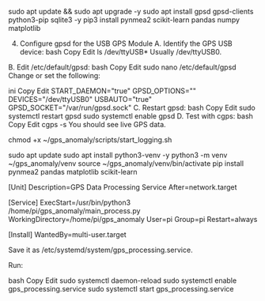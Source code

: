 sudo apt update && sudo apt upgrade -y
sudo apt install gpsd gpsd-clients python3-pip sqlite3 -y
pip3 install pynmea2 scikit-learn pandas numpy matplotlib

 4. Configure gpsd for the USB GPS Module
A. Identify the GPS USB device:
bash
Copy
Edit
ls /dev/ttyUSB*
Usually /dev/ttyUSB0.

B. Edit /etc/default/gpsd:
bash
Copy
Edit
sudo nano /etc/default/gpsd
Change or set the following:

ini
Copy
Edit
START_DAEMON="true"
GPSD_OPTIONS=""
DEVICES="/dev/ttyUSB0"
USBAUTO="true"
GPSD_SOCKET="/var/run/gpsd.sock"
C. Restart gpsd:
bash
Copy
Edit
sudo systemctl restart gpsd
sudo systemctl enable gpsd
D. Test with cgps:
bash
Copy
Edit
cgps -s
You should see live GPS data.

chmod +x ~/gps_anomaly/scripts/start_logging.sh

sudo apt update
sudo apt install python3-venv -y
python3 -m venv ~/gps_anomaly/venv
source ~/gps_anomaly/venv/bin/activate
pip install pynmea2 pandas matplotlib scikit-learn



[Unit]
Description=GPS Data Processing Service
After=network.target

[Service]
ExecStart=/usr/bin/python3 /home/pi/gps_anomaly/main_process.py
WorkingDirectory=/home/pi/gps_anomaly
User=pi
Group=pi
Restart=always

[Install]
WantedBy=multi-user.target

Save it as /etc/systemd/system/gps_processing.service.

Run:

bash
Copy
Edit
sudo systemctl daemon-reload
sudo systemctl enable gps_processing.service
sudo systemctl start gps_processing.service